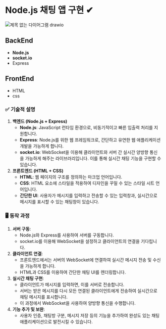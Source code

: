 # Node.js 채팅 앱 구현 ✔

![제목 없는 다이어그램 drawio](https://github.com/ParkJinWu/chattingApp/assets/110481735/a3a1c310-f20e-4d34-9a3b-8031a0b82d70)

## BackEnd
  - **Node.js**
  - **socket.io**
  - Express

## FrontEnd
  - HTML
  - css


### ✅ 기술적 설명

1. **백엔드 (Node.js + Express)**
    - **Node.js**: JavaScript 런타임 환경으로, 비동기적이고 빠른 입출력 처리를 지원합니다.
    - **Express**: Node.js를 위한 웹 프레임워크로, 간단하고 유연한 웹 애플리케이션 개발을 가능하게 합니다.
    - **socket.io**: WebSocket을 이용해 클라이언트와 서버 간 실시간 양방향 통신을 가능하게 해주는 라이브러리입니다. 이를 통해 실시간 채팅 기능을 구현할 수 있습니다.
2. **프론트엔드 (HTML + CSS)**
    - **HTML**: 웹 페이지의 구조를 정의하는 마크업 언어입니다.
    - **CSS**: HTML 요소에 스타일을 적용하여 디자인을 꾸밀 수 있는 스타일 시트 언어입니다.
    - **간단한 UI**: 사용자가 메시지를 입력하고 전송할 수 있는 입력창과, 실시간으로 메시지를 표시할 수 있는 채팅창이 있습니다.

### 🖥️ 동작 과정

1. **서버 구동**:
    - Node.js와 Express를 사용하여 서버를 구동합니다.
    - socket.io를 이용해 WebSocket을 설정하고 클라이언트의 연결을 기다립니다.
2. **클라이언트 연결**:
    - 프론트엔드에서는 서버의 WebSocket에 연결하여 실시간 메시지 전송 및 수신을 가능하게 합니다.
    - HTML과 CSS를 이용하여 간단한 채팅 UI를 렌더링합니다.
3. **실시간 채팅 구현**:
    - 클라이언트가 메시지를 입력하면, 이를 서버로 전송합니다.
    - 서버는 받은 메시지를 다시 모든 연결된 클라이언트에게 전송하여 실시간으로 채팅 메시지를 표시합니다.
    - 이 과정에서 WebSocket을 사용하여 양방향 통신을 수행합니다.
4. **기능 추가 및 보완**:
    - 사용자 인증, 채팅방 구분, 메시지 저장 등의 기능을 추가하여 완성도 있는 채팅 애플리케이션으로 발전시킬 수 있습니다.
